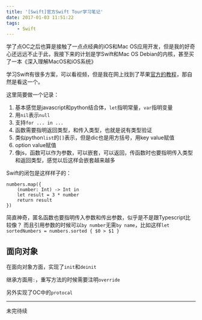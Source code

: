 ```yaml
---
title: '[Swift]官方Swift Tour学习笔记'
date: 2017-01-03 11:51:22
tags:
    - Swift
---
```

学了点OC之后也算是接触了一点点经典的iOS和Mac OS应用开发，但是我的好奇心还远远不止于此，我接下来的计划是学Swift和Mac OS Debian的内核，甚至买了一本《深入理解MacOS和iOS系统》

学习Swift有很多方案，可以看视频，但是我在网上找到了苹果[官方的教程](https://developer.apple.com/library/content/documentation/Swift/Conceptual/Swift_Programming_Language/GuidedTour.html#//apple_ref/doc/uid/TP40014097-CH2)，那自然是看这一个。

这里简要做一个记录：

1. 基本感觉是javascript和python结合体，`let`指明常量，`var`指明变量
2. 用`nil`表示`null`
3. 支持`for ... in ...`
4. 函数需要指明返回类型，和传入类型，也就是说有类型验证
5. 类似python`list`的`[]`表示，但是dic也是用方括号，用key value赋值
6. option value赋值
7. 像js，函数可以作为参数，可以嵌套，可以返回，传函数时也要指明传入类型和返回类型，感觉以后这样会嵌套越来越多

Swift的闭包是这样样子的：
```
numbers.map({
    (number: Int) -> Int in
    let result = 3 * number
    return result
})
```
简直神奇，匿名函数也要指明传入参数和传出参数，似乎是不是跟Typescript比较像？
而且引用参数的时候可以`by number`无需`by name`，比如这样`let sortedNumbers = numbers.sorted { $0 > $1 }`

## 面向对象
在面向对象方面，实现了`init`和`deinit`

继承方面用`:`，重写方法的时候需要注明`override`

另外实现了OC中的`protocal`

***
未完待续



